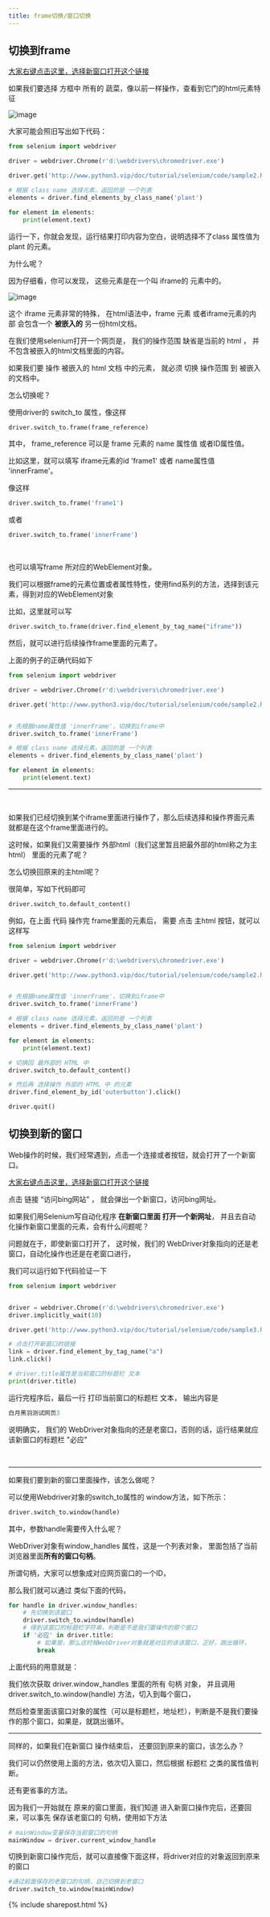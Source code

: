 ```yaml
---
title: frame切换/窗口切换
---
```




## 切换到frame


[大家右键点击这里，选择新窗口打开这个链接](/doc/tutorial/selenium/code/sample2.html)


如果我们要选择 方框中 所有的 蔬菜，像以前一样操作，查看到它门的html元素特征

![image](https://user-images.githubusercontent.com/36257654/44899250-d4cde200-ad33-11e8-9abf-e1f24be6fbe3.png)


大家可能会照旧写出如下代码：

```py
from selenium import webdriver

driver = webdriver.Chrome(r'd:\webdrivers\chromedriver.exe')

driver.get('http://www.python3.vip/doc/tutorial/selenium/code/sample2.html')

# 根据 class name 选择元素，返回的是 一个列表
elements = driver.find_elements_by_class_name('plant')

for element in elements:
    print(element.text)
```

运行一下，你就会发现，运行结果打印内容为空白，说明选择不了class 属性值为 plant 的元素。

为什么呢？


因为仔细看，你可以发现， 这些元素是在一个叫 iframe的 元素中的。

![image](https://user-images.githubusercontent.com/36257654/44899479-76edca00-ad34-11e8-9a56-cb4be10fceb5.png)


这个 iframe 元素非常的特殊， 在html语法中，frame 元素 或者iframe元素的内部 会包含一个 **被嵌入的** 另一份html文档。

在我们使用selenium打开一个网页是， 我们的操作范围 缺省是当前的 html ， 并不包含被嵌入的html文档里面的内容。



如果我们要 操作 被嵌入的 html 文档 中的元素， 就必须 切换 操作范围 到 被嵌入的文档中。

怎么切换呢？

使用driver的 switch_to 属性，像这样

```py
driver.switch_to.frame(frame_reference)
```

其中， frame_reference 可以是 frame 元素的 name 属性值 或者ID属性值。

比如这里，就可以填写 iframe元素的id 'frame1' 或者 name属性值 'innerFrame'。

像这样

```py
driver.switch_to.frame('frame1')
```

或者 

```py
driver.switch_to.frame('innerFrame')
```

<br>

也可以填写frame 所对应的WebElement对象。

我们可以根据frame的元素位置或者属性特性，使用find系列的方法，选择到该元素，得到对应的WebElement对象

比如，这里就可以写 

```py
driver.switch_to.frame(driver.find_element_by_tag_name("iframe"))
```

然后，就可以进行后续操作frame里面的元素了。

上面的例子的正确代码如下


```py
from selenium import webdriver

driver = webdriver.Chrome(r'd:\webdrivers\chromedriver.exe')

driver.get('http://www.python3.vip/doc/tutorial/selenium/code/sample2.html')


# 先根据name属性值 'innerFrame'，切换到iframe中
driver.switch_to.frame('innerFrame')

# 根据 class name 选择元素，返回的是 一个列表
elements = driver.find_elements_by_class_name('plant')

for element in elements:
    print(element.text)
```


----

<br>


如果我们已经切换到某个iframe里面进行操作了，那么后续选择和操作界面元素  就都是在这个frame里面进行的。

这时候，如果我们又需要操作 外部html（我们这里暂且把最外部的html称之为主html） 里面的元素了呢？

怎么切换回原来的主html呢？

很简单，写如下代码即可

```py
driver.switch_to.default_content()
```

例如，在上面 代码 操作完 frame里面的元素后， 需要 点击 主html 按钮，就可以这样写


```py
from selenium import webdriver

driver = webdriver.Chrome(r'd:\webdrivers\chromedriver.exe')

driver.get('http://www.python3.vip/doc/tutorial/selenium/code/sample2.html')


# 先根据name属性值 'innerFrame'，切换到iframe中
driver.switch_to.frame('innerFrame')

# 根据 class name 选择元素，返回的是 一个列表
elements = driver.find_elements_by_class_name('plant')

for element in elements:
    print(element.text)

# 切换回 最外部的 HTML 中
driver.switch_to.default_content()

# 然后再 选择操作 外部的 HTML 中 的元素
driver.find_element_by_id('outerbutton').click()

driver.quit()

```



## 切换到新的窗口

Web操作的时候，我们经常遇到，点击一个连接或者按钮，就会打开了一个新窗口。


[大家右键点击这里，选择新窗口打开这个链接](/doc/tutorial/selenium/code/sample3.html)


点击 链接  “访问bing网站” ， 就会弹出一个新窗口，访问bing网址。

如果我们用Selenium写自动化程序 **在新窗口里面 打开一个新网址**， 并且去自动化操作新窗口里面的元素，会有什么问题呢？

问题就在于，即使新窗口打开了， 这时候，我们的 WebDriver对象指向的还是老窗口，自动化操作也还是在老窗口进行，

我们可以运行如下代码验证一下

```py
from selenium import webdriver


driver = webdriver.Chrome(r'd:\webdrivers\chromedriver.exe')
driver.implicitly_wait(10)

driver.get('http://www.python3.vip/doc/tutorial/selenium/code/sample3.html')

# 点击打开新窗口的链接
link = driver.find_element_by_tag_name("a")
link.click()

# driver.title属性是当前窗口的标题栏 文本
print(driver.title)

```

运行完程序后，最后一行 打印当前窗口的标题栏 文本， 输出内容是  

```py
白月黑羽测试网页3
```

说明确实， 我们的 WebDriver对象指向的还是老窗口，否则的话，运行结果就应该新窗口的标题栏 "必应"

<br>

----


如果我们要到新的窗口里面操作，该怎么做呢？

可以使用Webdriver对象的switch_to属性的 window方法，如下所示：

```py
driver.switch_to.window(handle)
```

其中，参数handle需要传入什么呢？

WebDriver对象有window_handles 属性，这是一个列表对象， 里面包括了当前浏览器里面**所有的窗口句柄**。 

所谓句柄，大家可以想象成对应网页窗口的一个ID，

那么我们就可以通过 类似下面的代码，

```py
for handle in driver.window_handles:
    # 先切换到该窗口
    driver.switch_to.window(handle)
    # 得到该窗口的标题栏字符串，判断是不是我们要操作的那个窗口
    if '必应' in driver.title:
        # 如果是，那么这时候WebDriver对象就是对应的该该窗口，正好，跳出循环，
        break
```

上面代码的用意就是：

我们依次获取 driver.window_handles 里面的所有 句柄 对象， 并且调用 
driver.switch_to.window(handle) 方法，切入到每个窗口，

然后检查里面该窗口对象的属性（可以是标题栏，地址栏），判断是不是我们要操作的那个窗口，如果是，就跳出循环。



--------------

同样的，如果我们在新窗口 操作结束后， 还要回到原来的窗口，该怎么办？

我们可以仍然使用上面的方法，依次切入窗口，然后根据 标题栏 之类的属性值判断。

还有更省事的方法。

因为我们一开始就在 原来的窗口里面，我们知道 进入新窗口操作完后，还要回来，可以事先 保存该老窗口的 句柄，使用如下方法


```py
# mainWindow变量保存当前窗口的句柄
mainWindow = driver.current_window_handle
```


切换到新窗口操作完后，就可以直接像下面这样，将driver对应的对象返回到原来的窗口

```py
#通过前面保存的老窗口的句柄，自己切换到老窗口
driver.switch_to.window(mainWindow)
```





{% include sharepost.html %}